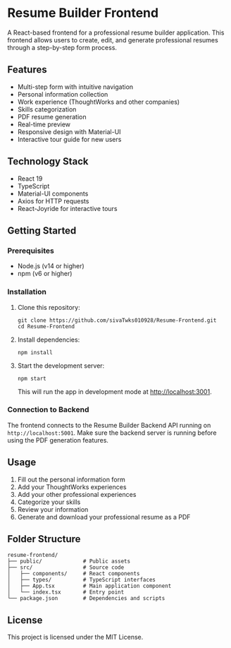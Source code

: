 # Resume Builder Frontend

A React-based frontend for a professional resume builder application. This frontend allows users to create, edit, and generate professional resumes through a step-by-step form process.

## Features

- Multi-step form with intuitive navigation
- Personal information collection
- Work experience (ThoughtWorks and other companies)
- Skills categorization
- PDF resume generation
- Real-time preview
- Responsive design with Material-UI
- Interactive tour guide for new users

## Technology Stack

- React 19
- TypeScript
- Material-UI components
- Axios for HTTP requests
- React-Joyride for interactive tours

## Getting Started

### Prerequisites

- Node.js (v14 or higher)
- npm (v6 or higher)

### Installation

1. Clone this repository:
   ```
   git clone https://github.com/sivaTwks010928/Resume-Frontend.git
   cd Resume-Frontend
   ```

2. Install dependencies:
   ```
   npm install
   ```

3. Start the development server:
   ```
   npm start
   ```
   This will run the app in development mode at [http://localhost:3001](http://localhost:3001).

### Connection to Backend

The frontend connects to the Resume Builder Backend API running on `http://localhost:5001`. Make sure the backend server is running before using the PDF generation features.

## Usage

1. Fill out the personal information form
2. Add your ThoughtWorks experiences
3. Add your other professional experiences
4. Categorize your skills
5. Review your information
6. Generate and download your professional resume as a PDF

## Folder Structure

```
resume-frontend/
├── public/             # Public assets
├── src/                # Source code
│   ├── components/     # React components
│   ├── types/          # TypeScript interfaces
│   ├── App.tsx         # Main application component
│   └── index.tsx       # Entry point
└── package.json        # Dependencies and scripts
```

## License

This project is licensed under the MIT License. 